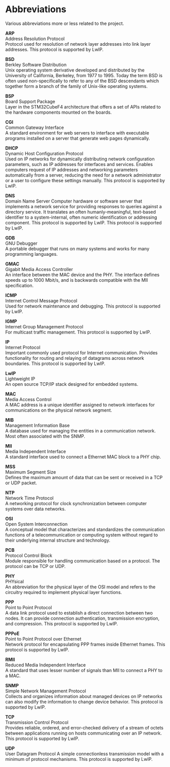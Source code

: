 # Abbreviations #
Various abbreviations more or less related to the project.  

**ARP**  
Address Resolution Protocol  
Protocol used for resolution of network layer addresses into link layer addresses. This protocol is supported by LwIP.  

**BSD**  
Berkley Software Distribution  
Unix operating system derivative developed and distributed by the University of California, Berkeley, from 1977 to 1995. Today the term BSD is often used non-specifically to refer to any of the BSD descendants which together form a branch of the family of Unix-like operating systems. 

**BSP**  
Board Support Package  
Layer in the STM32CubeF4 architecture that offers a set of APIs related to the hardware components mounted on the boards.  

**CGI**  
Common Gateway Interface  
A standard environment for web servers to interface with executable programs installed on a server that generate web pages dynamically.

**DHCP**  
Dynamic Host Configuration Protocol  
Used on IP networks for dynamically distributing network configuration parameters, such as IP addresses for interfaces and services. Enables computers request of IP addresses and networking parameters automatically from a server, reducing the need for a network administrator or a user to configure these settings manually. This protocol is supported by LwIP.

**DNS**  
Domain Name Server
Computer hardware or software server that implements a network service for providing responses to queries against a directory service. It translates an often humanly-meaningful, text-based identifier to a system-internal, often numeric identification or addressing component. This protocol is supported by LwIP. This protocol is supported by LwIP.  

**GDB**  
GNU Debugger  
A portable debugger that runs on many systems and works for many programming languages.  

**GMAC**  
Gigabit Media Access Controller  
An interface between the MAC device and the PHY. The interface defines speeds up to 1000 Mbit/s, and is backwards compatible with the MII specification.  

**ICMP**  
Internet Control Message Protocol  
Used for network maintenance and debugging. This protocol is supported by LwIP.  

**IGMP**  
Internet Group Management Protocol  
For multicast traffic management. This protocol is supported by LwIP.  

**IP**  
Internet Protocol  
Important commonly used protocol for Internet communication. Provides functionality for routing and relaying of datagrams across network boundaries. This protocol is supported by LwIP.  

**LwIP**  
Lightweight IP  
An open source TCP/IP stack designed for embedded systems.  

**MAC**  
Media Access Control  
A MAC address is a unique identifier assigned to network interfaces for communications on the physical network segment.  

**MIB**  
Management Information Base  
A database used for managing the entities in a communication network. Most often associated with the SNMP.  

**MII**  
Media Independent Interface  
A standard interface used to connect a Ethernet MAC block to a PHY chip.  

**MSS**  
Maximum Segment Size  
Defines the maximum amount of data that can be sent or received in a TCP or UDP packet.  

**NTP**  
Network Time Protocol  
A networking protocol for clock synchronization between computer systems over data networks.  

**OSI**  
Open System Interconnection  
A conceptual model that characterizes and standardizes the communication functions of a telecommunication or computing system without regard to their underlying internal structure and technology.

**PCB**  
Protocol Control Block  
Module responsible for handling communication based on a protocol. The protocol can be TCP or UDP.  

**PHY**  
PHYsical  
An abbreviation for the physical layer of the OSI model and refers to the circuitry required to implement physical layer functions.  

**PPP**  
Point to Point Protocol  
A data link protocol used to establish a direct connection between two nodes. It can provide connection authentication, transmission encryption, and compression. This protocol is supported by LwIP.  

**PPPoE**  
Point to Point Protocol over Ethernet  
Network protocol for encapsulating PPP frames inside Ethernet frames. This protocol is supported by LwIP.  

**RMII**  
Reduced Media Independent Interface  
A standard that uses lesser number of signals than MII to connect a PHY to a MAC.  

**SNMP**  
Simple Network Management Protocol  
Collects and organizes information about managed devices on IP networks can also modify the information to change device behavior. This protocol is supported by LwIP.    

**TCP**  
Transmission Control Protocol  
Provides reliable, ordered, and error-checked delivery of a stream of octets between applications running on hosts communicating over an IP network. This protocol is supported by LwIP.  

**UDP**  
User Datagram Protocol
A simple connectionless transmission model with a minimum of protocol mechanisms. This protocol is supported by LwIP.    
